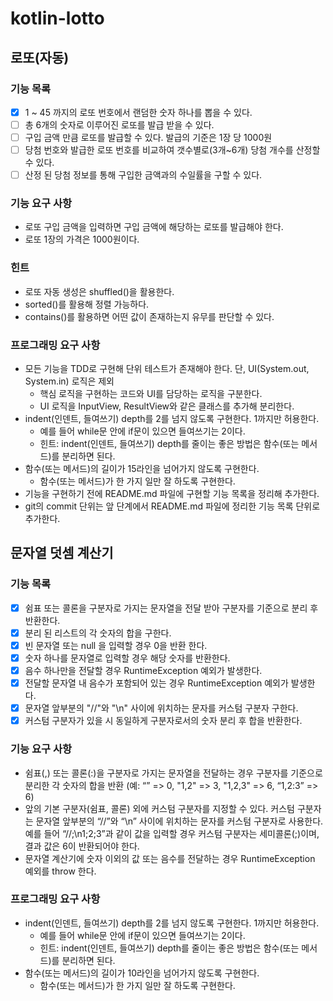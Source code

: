 # kotlin-lotto

## 로또(자동)

### 기능 목록
- [x] 1 ~ 45 까지의 로또 번호에서 랜덤한 숫자 하나를 뽑을 수 있다.
- [ ] 총 6개의 숫자로 이루어진 로또를 발급 받을 수 있다.
- [ ] 구입 금액 만큼 로또를 발급할 수 있다. 발급의 기준은 1장 당 1000원
- [ ] 당첨 번호와 발급한 로또 번호를 비교하여 갯수별로(3개~6개) 당첨 개수를 산정할 수 있다.
- [ ] 산정 된 당첨 정보를 통해 구입한 금액과의 수일률을 구할 수 있다.

### 기능 요구 사항
- 로또 구입 금액을 입력하면 구입 금액에 해당하는 로또를 발급해야 한다.
- 로또 1장의 가격은 1000원이다.

### 힌트
- 로또 자동 생성은 shuffled()을 활용한다.
- sorted()를 활용해 정렬 가능하다.
- contains()를 활용하면 어떤 값이 존재하는지 유무를 판단할 수 있다.

### 프로그래밍 요구 사항
- 모든 기능을 TDD로 구현해 단위 테스트가 존재해야 한다. 단, UI(System.out, System.in) 로직은 제외
  - 핵심 로직을 구현하는 코드와 UI를 담당하는 로직을 구분한다.
  - UI 로직을 InputView, ResultView와 같은 클래스를 추가해 분리한다.
- indent(인덴트, 들여쓰기) depth를 2를 넘지 않도록 구현한다. 1까지만 허용한다.
  - 예를 들어 while문 안에 if문이 있으면 들여쓰기는 2이다.
  - 힌트: indent(인덴트, 들여쓰기) depth를 줄이는 좋은 방법은 함수(또는 메서드)를 분리하면 된다.
- 함수(또는 메서드)의 길이가 15라인을 넘어가지 않도록 구현한다.
  - 함수(또는 메서드)가 한 가지 일만 잘 하도록 구현한다.
- 기능을 구현하기 전에 README.md 파일에 구현할 기능 목록을 정리해 추가한다.
- git의 commit 단위는 앞 단계에서 README.md 파일에 정리한 기능 목록 단위로 추가한다.

## 문자열 덧셈 계산기

### 기능 목록
- [x] 쉼표 또는 콜론을 구분자로 가지는 문자열을 전달 받아 구분자를 기준으로 분리 후 반환한다.
- [x] 분리 된 리스트의 각 숫자의 합을 구한다.
- [x] 빈 문자열 또는 null 을 입력할 경우 0을 반환 한다.
- [x] 숫자 하나를 문자열로 입력할 경우 해당 숫자를 반환한다.
- [x] 음수 하나만을 전달할 경우 RuntimeException 예외가 발생한다.
- [x] 전달할 문자열 내 음수가 포함되어 있는 경우 RuntimeException 예외가 발생한다.
- [x] 문자열 앞부분의 "//"와 "\n" 사이에 위치하는 문자를 커스텀 구분자 구한다.
- [x] 커스텀 구분자가 있을 시 동일하게 구분자로서의 숫자 분리 후 합을 반환한다. 

### 기능 요구 사항
- 쉼표(,) 또는 콜론(:)을 구분자로 가지는 문자열을 전달하는 경우 구분자를 기준으로 분리한 각 숫자의 합을 반환 (예: “” => 0, "1,2" => 3, "1,2,3" => 6, “1,2:3” => 6)
- 앞의 기본 구분자(쉼표, 콜론) 외에 커스텀 구분자를 지정할 수 있다. 커스텀 구분자는 문자열 앞부분의 “//”와 “\n” 사이에 위치하는 문자를 커스텀 구분자로 사용한다. 예를 들어 “//;\n1;2;3”과 같이 값을 입력할 경우 커스텀 구분자는 세미콜론(;)이며, 결과 값은 6이 반환되어야 한다.
- 문자열 계산기에 숫자 이외의 값 또는 음수를 전달하는 경우 RuntimeException 예외를 throw 한다.

### 프로그래밍 요구 사항
- indent(인덴트, 들여쓰기) depth를 2를 넘지 않도록 구현한다. 1까지만 허용한다.
  - 예를 들어 while문 안에 if문이 있으면 들여쓰기는 2이다.
  - 힌트: indent(인덴트, 들여쓰기) depth를 줄이는 좋은 방법은 함수(또는 메서드)를 분리하면 된다.
- 함수(또는 메서드)의 길이가 10라인을 넘어가지 않도록 구현한다.
  - 함수(또는 메서드)가 한 가지 일만 잘 하도록 구현한다.